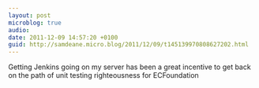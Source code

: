 ```yaml
---
layout: post
microblog: true
audio: 
date: 2011-12-09 14:57:20 +0100
guid: http://samdeane.micro.blog/2011/12/09/t145139970808627202.html
---
```

Getting Jenkins going on my server has been a great incentive to get back on the path of unit testing righteousness for ECFoundation
